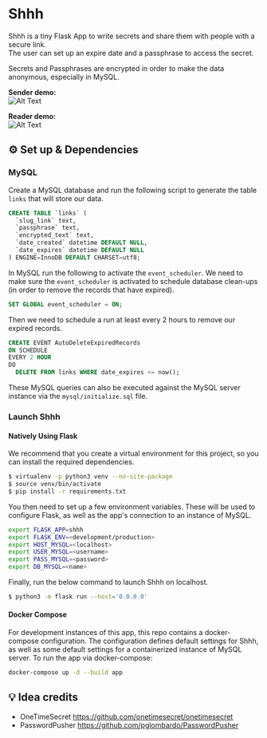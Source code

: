 # Shhh

Shhh is a tiny Flask App to write secrets and share them with people with a secure link.  
The user can set up an expire date and a passphrase to access the secret.    

Secrets and Passphrases are encrypted in order to make the data anonymous, especially in MySQL.  

**Sender demo:**    
![Alt Text](https://github.com/smallwat3r/shhh/blob/master/demo/sender.gif)  

**Reader demo:**  
![Alt Text](https://github.com/smallwat3r/shhh/blob/master/demo/reader.gif)  


## ⚙️ Set up & Dependencies

### MySQL

Create a MySQL database and run the following script to generate the table `links` that will store our data.

```sql
CREATE TABLE `links` (
  `slug_link` text,
  `passphrase` text,
  `encrypted_text` text,
  `date_created` datetime DEFAULT NULL,
  `date_expires` datetime DEFAULT NULL
) ENGINE=InnoDB DEFAULT CHARSET=utf8;
```

In MySQL run the following to activate the `event_scheduler`. We need to make sure the `event_scheduler` is activated to schedule database clean-ups (in order to remove the records that have expired).

```sql
SET GLOBAL event_scheduler = ON;
```

Then we need to schedule a run at least every 2 hours to remove our expired records.

```sql
CREATE EVENT AutoDeleteExpiredRecords
ON SCHEDULE
EVERY 2 HOUR
DO 
  DELETE FROM links WHERE date_expires <= now();
```

These MySQL queries can also be executed against the MySQL server instance via
the `mysql/initialize.sql` file.

### Launch Shhh

#### Natively Using Flask

We recommend that you create a virtual environment for this project, so you can
install the required dependencies.

```sh
$ virtualenv -p python3 venv --no-site-package
$ source venv/bin/activate
$ pip install -r requirements.txt
```

You then need to set up a few environment variables. These will be used to
configure Flask, as well as the app's connection to an instance of MySQL.

```sh
export FLASK_APP=shhh
export FLASK_ENV=<development/production>
export HOST_MYSQL=<localhost>
export USER_MYSQL=<username>
export PASS_MYSQL=<password>
export DB_MYSQL=<name>
```

Finally, run the below command to launch Shhh on localhost.

```sh
$ python3 -m flask run --host='0.0.0.0'
```

#### Docker Compose

For development instances of this app, this repo contains a docker-compose
configuration. The configuration defines default settings for Shhh, as well as
some default settings for a containerized instance of MySQL server. To run the
app via docker-compose:

```sh
docker-compose up -d --build app
```

## 💡 Idea credits  

- OneTimeSecret https://github.com/onetimesecret/onetimesecret
- PasswordPusher https://github.com/pglombardo/PasswordPusher
